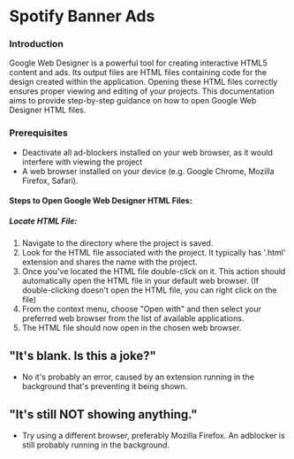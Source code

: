 # Spotify Banner Ads

### Introduction

Google Web Designer is a powerful tool for creating interactive HTML5 content and ads. Its output files are HTML files containing code for the design created within the application. Opening these HTML files correctly ensures proper viewing and editing of your projects. This documentation aims to provide step-by-step guidance on how to open Google Web Designer HTML files.

### Prerequisites

- Deactivate all ad-blockers installed on your web browser, as it would interfere with viewing the project
- A web browser installed on your device (e.g. Google Chrome, Mozilla Firefox, Safari).

#### Steps to Open Google Web Designer HTML Files:

##### Locate HTML File:
1. Navigate to the directory where the project is saved.
2. Look for the HTML file associated with the project. It typically has '.html' extension and shares the name with the project.
3. Once you've located the HTML file double-click on it. This action should automatically open the HTML file in your default web browser. (If double-clicking doesn't open the HTML file, you can right click on the file)
4. From the context menu, choose "Open with" and then select your preferred web browser from the list of available applications.
5. The HTML file should now open in the chosen web browser.


## "It's blank. Is this a joke?"
- No it's probably an error, caused by an extension running in the background that's preventing it being shown. 

## "It's still NOT showing anything."
- Try using a different browser, preferably Mozilla Firefox. An adblocker is still probably running in the background.